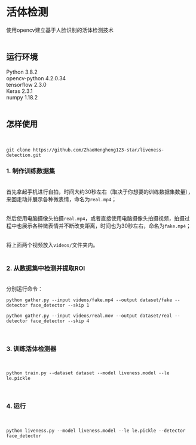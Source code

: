 # 活体检测

使用opencv建立基于人脸识别的活体检测技术 <br><br>

## 运行环境

Python 3.8.2 <br>
opencv-python 4.2.0.34 <br>
tensorflow 2.3.0 <br>
Keras 2.3.1 <br>
numpy 1.18.2 <br><br>

## 怎样使用
<br>

```text
git clone https://github.com/ZhaoHengheng123-star/liveness-detection.git
```


### 1. 制作训练数据集

<br>首先拿起手机进行自拍，时间大约30秒左右（取决于你想要的训练数据集数量），来回走动并展示各种微表情，命名为`real.mp4`；<br><br>

然后使用电脑摄像头拍摄`real.mp4`，或者直接使用电脑摄像头拍摄视频，拍摄过程中也展示各种微表情并不断改变距离，时间也为30秒左右，命名为`fake.mp4`；<br><br>

将上面两个视频放入`videos/`文件夹内。<br><br>

### 2. 从数据集中检测并提取ROI

<br>分别运行命令：
<br>
```
python gather.py --input videos/fake.mp4 --output dataset/fake --detector face_detector --skip 1
```

```
python gather.py --input videos/real.mov --output dataset/real --detector face_detector --skip 4
```

<br>

### 3. 训练活体检测器

<br>

```
python train.py --dataset dataset --model liveness.model --le le.pickle
```

<br>

### 4. 运行

<br>

```
python liveness.py --model liveness.model --le le.pickle --detector face_detector
```

<br><br>